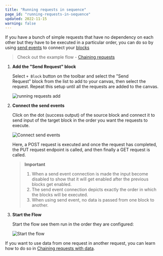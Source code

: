```yaml
---
title: "Running requests in sequence"
page_id: "running-requests-in-sequence"
updated: 2022-11-15
warning: false
---
```


If you have a bunch of simple requests that have no dependency on each other but they have to be executed in a particular order, you can do so by using [send events](/postman-flows/core-concepts/connections/#signals) to connect your [blocks](/postman-flows/core-concepts/blocks/)

> Check out the example flow - [Chaining requests](https://www.postman.com/postman/workspace/example-flows/flow/6267f9315d367a64e7ba06e5)

1. **Add the "Send Request" block**

   Select `+ Block` button on the toolbar and select the "Send Request" block from the list to add to your canvas, then select the request. Repeat this setup until all the requests are added to the canvas.

   ![running requests add](https://assets.postman.com/postman-labs-docs/running-requests/updated-running-add-requests.gif)

2. **Connect the send events**

   Click on the dot (success output) of the source block and connect it to send input of the target block in the order you want the requests to execute.

   ![Connect send events](https://assets.postman.com/postman-labs-docs/running-requests/updated-running-connect-send-events.gif)

   Here, a POST request is executed and once the request has completed, the PUT request endpoint is called, and then finally a GET request is called.

   > **Important**
   >
   > 1. When a send event connection is made the input become disabled to show that it will get enabled after the previous blocks get enabled.
   > 2. The send event connection depicts exactly the order in which the blocks will be executed.
   > 3. When using send event, no data is passed from one block to another.

3. **Start the Flow**

   Start the flow see them run in the order they are configured:

   ![Start the flow](https://assets.postman.com/postman-labs-docs/running-requests/updated-running-run-with-send-events.gif)

If you want to use data from one request in another request, you can learn how to do so in [Chaining requests with data](/postman-flows/getting-started/chaining-requests-with-data/).
